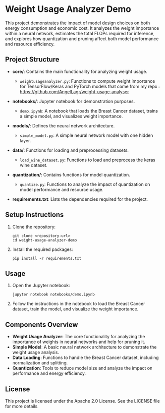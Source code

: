 # Weight Usage Analyzer Demo

This project demonstrates the impact of model design choices on both energy consumption and economic cost.
It analyzes the weight importance within a neural network, estimates the total FLOPs required for inference, and explores how quantization and pruning affect both model performance and resource efficiency.

## Project Structure

- **core/**: Contains the main functionality for analyzing weight usage.
  - `weightusageanalyzer.py`: Functions to compute weight importance for TensorFlow/Keras and PyTorch models that come from my repo : https://github.com/AngelLagr/weight-usage-analyser

- **notebooks/**: Jupyter notebook for demonstration purposes.
  - `demo.ipynb`: A notebook that loads the Breast Cancer dataset, trains a simple model, and visualizes weight importance.

- **models/**: Defines the neural network architecture.
  - `simple_model.py`: A simple neural network model with one hidden layer.

- **data/**: Functions for loading and preprocessing datasets.
  - `load_wine_dataset.py`: Functions to load and preprocess the keras wine dataset.

- **quantization/**: Contains functions for model quantization.
  - `quantize.py`: Functions to analyze the impact of quantization on model performance and resource usage.

- **requirements.txt**: Lists the dependencies required for the project.

## Setup Instructions

1. Clone the repository:
   ```
   git clone <repository-url>
   cd weight-usage-analyzer-demo
   ```

2. Install the required packages:
   ```
   pip install -r requirements.txt
   ```

## Usage

1. Open the Jupyter notebook:
   ```
   jupyter notebook notebooks/demo.ipynb
   ```

2. Follow the instructions in the notebook to load the Breast Cancer dataset, train the model, and visualize the weight importance.

## Components Overview

- **Weight Usage Analyzer**: The core functionality for analyzing the importance of weights in neural networks and help for pruning it.
- **Simple Model**: A basic neural network architecture to demonstrate the weight usage analysis.
- **Data Loading**: Functions to handle the Breast Cancer dataset, including normalization and splitting.
- **Quantization**: Tools to reduce model size and analyze the impact on performance and energy efficiency.

## License

This project is licensed under the Apache 2.0 License. See the LICENSE file for more details.
